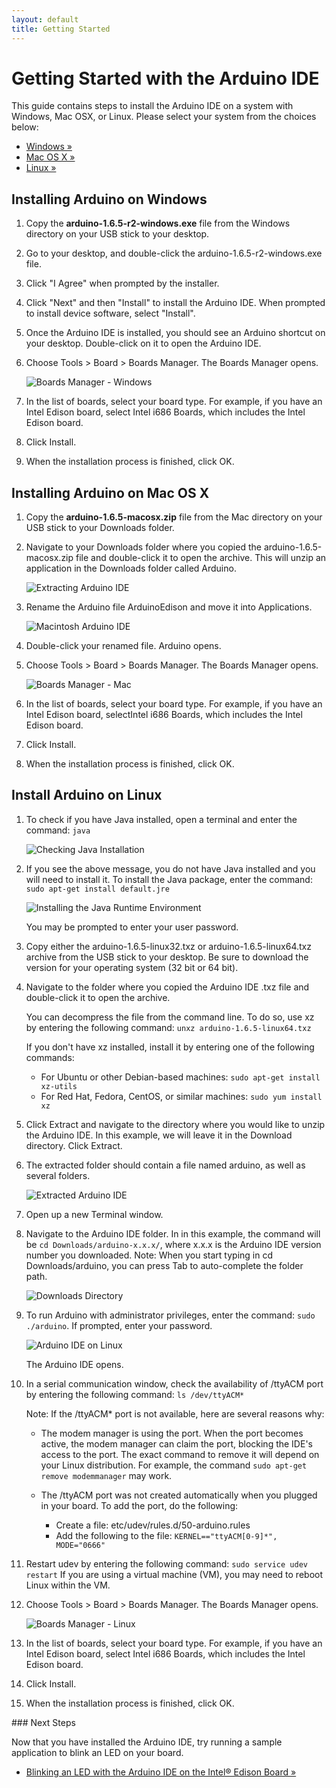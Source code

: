 ```yaml
---
layout: default
title: Getting Started
---
```


# Getting Started with the Arduino IDE

This guide contains steps to install the Arduino IDE on a system with Windows, Mac OSX, or Linux.  Please select your system from the choices below:

* [Windows »](#installing-arduino-on-windows)
* [Mac OS X »](#installing-arduino-on-mac-os-x)
* [Linux »](#installing-arduino-on-linux)

## Installing Arduino on Windows

1. Copy the **arduino-1.6.5-r2-windows.exe** file from the Windows directory on your USB stick to your desktop.

2. Go to your desktop, and double-click the arduino-1.6.5-r2-windows.exe file.

3. Click "I Agree" when prompted by the installer.

4. Click "Next" and then "Install" to install the Arduino IDE.  When prompted to install device software, select "Install".

5. Once the Arduino IDE is installed, you should see an Arduino shortcut on your desktop.  Double-click on it to open the Arduino IDE.

6. Choose Tools > Board > Boards Manager. The Boards Manager opens.
  
    ![Boards Manager - Windows](images/BoardMan-Win.png)

7. In the list of boards, select your board type. For example, if you have an Intel Edison board, select Intel i686 Boards, which includes the Intel Edison board.

8. Click Install.

9. When the installation process is finished, click OK.


## Installing Arduino on Mac OS X

1. Copy the **arduino-1.6.5-macosx.zip** file from the Mac directory on your USB stick to your Downloads folder.

2. Navigate to your Downloads folder where you copied the arduino-1.6.5-macosx.zip file and double-click it to open the archive. This will unzip an application in the Downloads folder called Arduino. 
  
    ![Extracting Arduino IDE](images/macOSXExtract.png)

3. Rename the Arduino file ArduinoEdison and move it into Applications. 
  
    ![Macintosh Arduino IDE](images/MacApp.png)

4. Double-click your renamed file. Arduino opens.

5. Choose Tools > Board > Boards Manager. The Boards Manager opens.
  
    ![Boards Manager - Mac](images/boardman-mac.png)

6. In the list of boards, select your board type. For example, if you have an Intel Edison board, selectIntel i686 Boards, which includes the Intel Edison board.

7. Click Install.

8. When the installation process is finished, click OK.


## Install Arduino on Linux

1. To check if you have Java installed, open a terminal and enter the command: `java`  
  
    ![Checking Java Installation](images/java-linux.png)

2. If you see the above message, you do not have Java installed and you will need to install it. To install the Java package, enter the command: `sudo apt-get install default.jre`  
  
    ![Installing the Java Runtime Environment](images/installjre-linux.png)
 
    You may be prompted to enter your user password. 

3. Copy either the arduino-1.6.5-linux32.txz or arduino-1.6.5-linux64.txz archive from the USB stick to your desktop. Be sure to download the version for your operating system (32 bit or 64 bit).

4. Navigate to the folder where you copied the Arduino IDE .txz file and double-click it to open the archive.  

    You can decompress the file from the command line. To do so, use xz by entering the following command: `unxz arduino-1.6.5-linux64.txz`

    If you don't have xz installed, install it by entering one of the following commands:
    * For Ubuntu or other Debian-based machines:  `sudo apt-get install xz-utils`
    * For Red Hat, Fedora, CentOS, or similar machines: `sudo yum install xz`

5. Click Extract and navigate to the directory where you would like to unzip the Arduino IDE. In this example, we will leave it in the Download directory. Click Extract.

6. The extracted folder should contain a file named arduino, as well as several folders. 
  
    ![Extracted Arduino IDE](images/arduinoextract-linux.png)

7. Open up a new Terminal window.

8. Navigate to the Arduino IDE folder. In in this example, the command will be `cd Downloads/arduino-x.x.x/`, where x.x.x is the Arduino IDE version number you downloaded.  Note: When you start typing in cd Downloads/arduino, you can press Tab to auto-complete the folder path.
  
    ![Downloads Directory](images/cddownloads-linux.png)

9. To run Arduino with administrator privileges, enter the command: `sudo ./arduino`. If prompted, enter your password.
 
    ![Arduino IDE on Linux](images/sketchwindow-linux.png)
 
    The Arduino IDE opens.

10. In a serial communication window, check the availability of /ttyACM port by entering the following command: `ls /dev/ttyACM*`
 
    Note: If the /ttyACM* port is not available, here are several reasons why:
    
    * The modem manager is using the port. When the port becomes active, the modem manager can claim the port, blocking the IDE's access to the port. The exact command to remove it will depend on your Linux distribution. For example, the command `sudo apt-get remove modemmanager` may work.
    
    * The /ttyACM port was not created automatically when you plugged in your board. To add the port, do the following: 
      * Create a file: etc/udev/rules.d/50-arduino.rules
      * Add the following to the file: `KERNEL=="ttyACM[0-9]*", MODE="0666"`

11. Restart udev by entering the following command: `sudo service udev restart`
    If you are using a virtual machine (VM), you may need to reboot Linux within the VM.

12. Choose Tools > Board > Boards Manager. The Boards Manager opens.
    
    ![Boards Manager - Linux](images/Boardman-linux.png)

13. In the list of boards, select your board type. For example, if you have an Intel Edison board, select Intel i686 Boards, which includes the Intel Edison board.

14. Click Install.

15. When the installation process is finished, click OK.

<div id="next-steps" class="note" markdown="1">
### Next Steps

Now that you have installed the Arduino IDE, try running a sample application to blink an LED on your board.

* [Blinking an LED with the Arduino IDE on the Intel® Edison Board »](create_sketch.html)
</div>